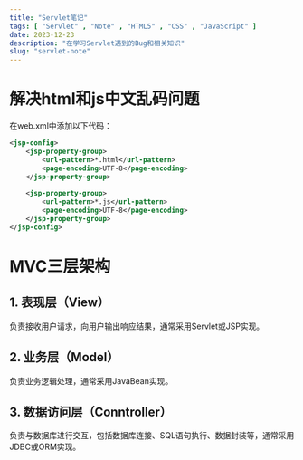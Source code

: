 ```yaml
---
title: "Servlet笔记"
tags: [ "Servlet" , "Note" , "HTML5" , "CSS" , "JavaScript" ]
date: 2023-12-23
description: "在学习Servlet遇到的Bug和相关知识"
slug: "servlet-note"
---
```


# 解决html和js中文乱码问题
在web.xml中添加以下代码：
```xml
<jsp-config>
    <jsp-property-group>
        <url-pattern>*.html</url-pattern>
        <page-encoding>UTF-8</page-encoding>
    </jsp-property-group>
    
    <jsp-property-group>
        <url-pattern>*.js</url-pattern>
        <page-encoding>UTF-8</page-encoding>
    </jsp-property-group>
</jsp-config>
```

# MVC三层架构
## 1. 表现层（View）
负责接收用户请求，向用户输出响应结果，通常采用Servlet或JSP实现。
## 2. 业务层（Model）
负责业务逻辑处理，通常采用JavaBean实现。
## 3. 数据访问层（Conntroller）
负责与数据库进行交互，包括数据库连接、SQL语句执行、数据封装等，通常采用JDBC或ORM实现。